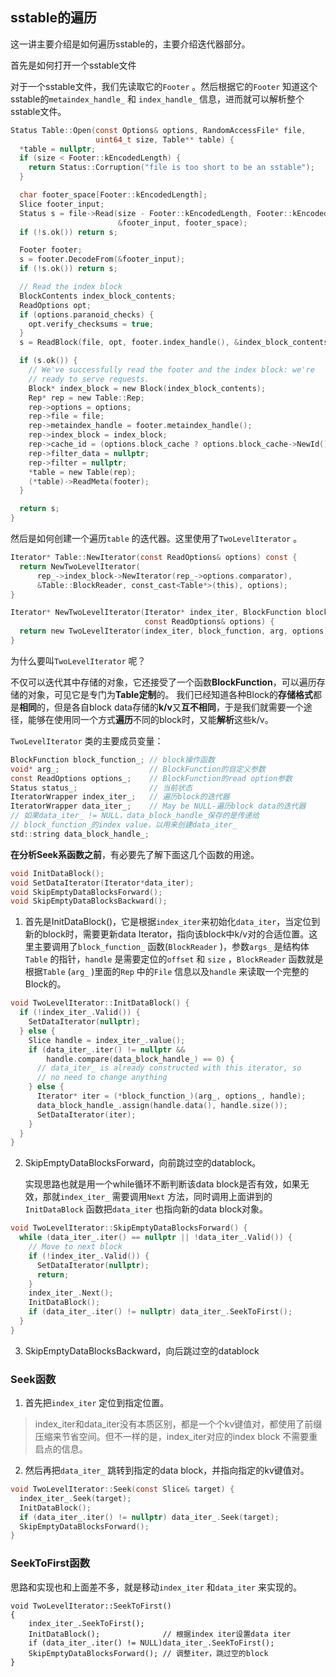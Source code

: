 ## sstable的遍历

这一讲主要介绍是如何遍历sstable的，主要介绍迭代器部分。



首先是如何打开一个sstable文件

对于一个sstable文件，我们先读取它的`Footer` 。然后根据它的`Footer` 知道这个sstable的`metaindex_handle_` 和 `index_handle_` 信息，进而就可以解析整个sstable文件。

```c
Status Table::Open(const Options& options, RandomAccessFile* file,
                   uint64_t size, Table** table) {
  *table = nullptr;
  if (size < Footer::kEncodedLength) {
    return Status::Corruption("file is too short to be an sstable");
  }

  char footer_space[Footer::kEncodedLength];
  Slice footer_input;
  Status s = file->Read(size - Footer::kEncodedLength, Footer::kEncodedLength,
                        &footer_input, footer_space);
  if (!s.ok()) return s;

  Footer footer;
  s = footer.DecodeFrom(&footer_input);
  if (!s.ok()) return s;

  // Read the index block
  BlockContents index_block_contents;
  ReadOptions opt;
  if (options.paranoid_checks) {
    opt.verify_checksums = true;
  }
  s = ReadBlock(file, opt, footer.index_handle(), &index_block_contents);

  if (s.ok()) {
    // We've successfully read the footer and the index block: we're
    // ready to serve requests.
    Block* index_block = new Block(index_block_contents);
    Rep* rep = new Table::Rep;
    rep->options = options;
    rep->file = file;
    rep->metaindex_handle = footer.metaindex_handle();
    rep->index_block = index_block;
    rep->cache_id = (options.block_cache ? options.block_cache->NewId() : 0);
    rep->filter_data = nullptr;
    rep->filter = nullptr;
    *table = new Table(rep);
    (*table)->ReadMeta(footer);
  }

  return s;
}
```



然后是如何创建一个遍历`table` 的迭代器。这里使用了`TwoLevelIterator` 。

```c
Iterator* Table::NewIterator(const ReadOptions& options) const {
  return NewTwoLevelIterator(
      rep_->index_block->NewIterator(rep_->options.comparator),
      &Table::BlockReader, const_cast<Table*>(this), options);
}
```

```c
Iterator* NewTwoLevelIterator(Iterator* index_iter, BlockFunction block_function, void* arg,
                              const ReadOptions& options) {
  return new TwoLevelIterator(index_iter, block_function, arg, options);
}

```

为什么要叫`TwoLevelIterator` 呢？

不仅可以迭代其中存储的对象，它还接受了一个函数**BlockFunction**，可以遍历存储的对象，可见它是专门为**Table定制**的。 我们已经知道各种Block的**存储格式**都是**相同**的，但是各自block data存储的**k/v**又**互不相同**，于是我们就需要一个途径，能够在使用同一个方式**遍历**不同的block时，又能**解析**这些k/v。



`TwoLevelIterator` 类的主要成员变量：

```c
BlockFunction block_function_; // block操作函数  
void* arg_;                    // BlockFunction的自定义参数  
const ReadOptions options_;    // BlockFunction的read option参数  
Status status_;                // 当前状态  
IteratorWrapper index_iter_;   // 遍历block的迭代器  
IteratorWrapper data_iter_;    // May be NULL-遍历block data的迭代器  
// 如果data_iter_ != NULL，data_block_handle_保存的是传递给  
// block_function_的index value，以用来创建data_iter_  
std::string data_block_handle_; 
```



**在分析Seek系函数之前**，有必要先了解下面这几个函数的用途。

```c
void InitDataBlock();  
void SetDataIterator(Iterator*data_iter); 
void SkipEmptyDataBlocksForward();  
void SkipEmptyDataBlocksBackward(); 
```

1. 首先是InitDataBlock()，它是根据`index_iter`来初始化`data_iter`，当定位到新的block时，需要更新data Iterator，指向该block中k/v对的合适位置。这里主要调用了`block_function_` 函数(`BlockReader` )，参数`args_` 是结构体`Table` 的指针，`handle` 是需要定位的`offset` 和 `size` ，`BlockReader` 函数就是根据`Table` (`arg_` )里面的`Rep` 中的`File` 信息以及`handle` 来读取一个完整的Block的。

```c
void TwoLevelIterator::InitDataBlock() {
  if (!index_iter_.Valid()) {
    SetDataIterator(nullptr);
  } else {
    Slice handle = index_iter_.value();
    if (data_iter_.iter() != nullptr &&
        handle.compare(data_block_handle_) == 0) {
      // data_iter_ is already constructed with this iterator, so
      // no need to change anything
    } else {
      Iterator* iter = (*block_function_)(arg_, options_, handle);
      data_block_handle_.assign(handle.data(), handle.size());
      SetDataIterator(iter);
    }
  }
}
```



2. SkipEmptyDataBlocksForward，向前跳过空的datablock。

   实现思路也就是用一个while循环不断判断该data block是否有效，如果无效，那就`index_iter_` 需要调用`Next` 方法，同时调用上面讲到的`InitDataBlock` 函数把`data_iter` 也指向新的data block对象。

```c
void TwoLevelIterator::SkipEmptyDataBlocksForward() {
  while (data_iter_.iter() == nullptr || !data_iter_.Valid()) {
    // Move to next block
    if (!index_iter_.Valid()) {
      SetDataIterator(nullptr);
      return;
    }
    index_iter_.Next();
    InitDataBlock();
    if (data_iter_.iter() != nullptr) data_iter_.SeekToFirst();
  }
}

```



3. SkipEmptyDataBlocksBackward，向后跳过空的datablock



### Seek函数

1. 首先把`index_iter` 定位到指定位置。

> index_iter和data_iter没有本质区别，都是一个个kv键值对，都使用了前缀压缩来节省空间。但不一样的是，index_iter对应的index block 不需要重启点的信息。

2. 然后再把`data_iter_` 跳转到指定的data block，并指向指定的kv键值对。

```c
void TwoLevelIterator::Seek(const Slice& target) {
  index_iter_.Seek(target);
  InitDataBlock();
  if (data_iter_.iter() != nullptr) data_iter_.Seek(target);
  SkipEmptyDataBlocksForward();
}
```



### SeekToFirst函数

思路和实现也和上面差不多，就是移动`index_iter` 和`data_iter` 来实现的。

```
void TwoLevelIterator::SeekToFirst() 
{  
    index_iter_.SeekToFirst();  
    InitDataBlock();              // 根据index iter设置data iter  
    if (data_iter_.iter() != NULL)data_iter_.SeekToFirst();  
    SkipEmptyDataBlocksForward(); // 调整iter，跳过空的block  
} 
```





